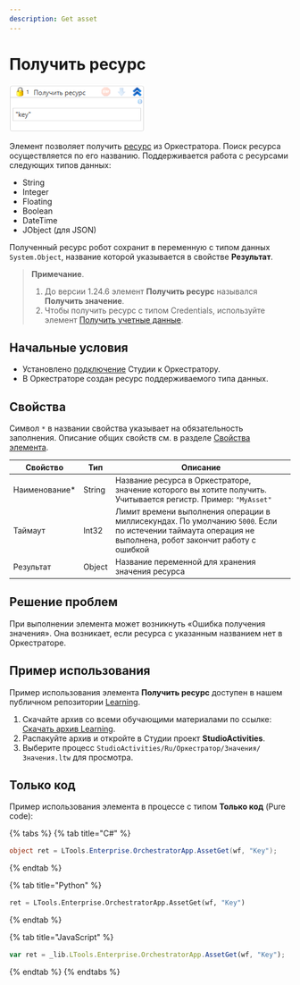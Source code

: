```yaml
---
description: Get asset
---
```


# Получить ресурс

![Внешний вид элемента](<../../../../.gitbook/assets1/windows_items/WFGetAsset.png>)

Элемент позволяет получить [ресурс](https://docs.primo-rpa.ru/primo-rpa/orchestrator/orchestrator-user/robots/assets) из Оркестратора. Поиск ресурса осуществляется по его названию. Поддерживается работа с ресурсами следующих типов данных:
* String
* Integer
* Floating
* Boolean
* DateTime
* JObject (для JSON)

Полученный ресурс робот сохранит в переменную с типом данных `System.Object`, название которой указывается в свойстве **Результат**.

> **Примечание**.
> 1. До версии 1.24.6 элемент **Получить ресурс** назывался **Получить значение**.
> 2. Чтобы получить ресурс с типом Credentials, используйте элемент [Получить учетные данные](https://docs.primo-rpa.ru/primo-rpa/g_elements/el_basic/els_orch/els_assets/el_orch_getcredentials).


## Начальные условия

* Установлено [подключение](https://docs.primo-rpa.ru/primo-rpa/primo-studio/settings#orkestrator) Студии к Оркестратору.
* В Оркестраторе создан ресурс поддерживаемого типа данных.


## Свойства
Символ `*` в названии свойства указывает на обязательность заполнения. Описание общих свойств см. в разделе [Свойства элемента](https://docs.primo-rpa.ru/primo-rpa/primo-studio/process/elements#svoistva-elementa).

| Свойство       | Тип    | Описание                                                                                                                                             |
| -------------- | ------ | ---------------------------------------------------------------------------------------------------------------------------------------------------- |
| Наименование\* | String | Название ресурса в Оркестраторе, значение которого вы хотите получить. Учитывается регистр. Пример: `"MyAsset"` |
| Таймаут        | Int32  | Лимит времени выполнения операции в миллисекундах. По умолчанию `5000`. Если по истечении таймаута операция не выполнена, робот закончит работу с ошибкой |
| Результат      | Object | Название переменной для хранения значения ресурса             |


## Решение проблем

При выполнении элемента может возникнуть «Ошибка получения значения». Она возникает, если ресурса с указанным названием нет в Оркестраторе.


## Пример использования



Пример использования элемента **Получить ресурс** доступен в нашем публичном репозитории [Learning](https://github.com/PrimoRPA/Learning).

1. Скачайте архив со всеми обучающими материалами по ссылке: [Скачать архив Learning](https://github.com/PrimoRPA/Learning/archive/refs/heads/master.zip).
2. Распакуйте архив и откройте в Студии проект **StudioActivities**.
3. Выберите процесс `StudioActivities/Ru/Оркестратор/Значения/Значения.ltw` для просмотра.


## Только код
Пример использования элемента в процессе с типом **Только код** (Pure code):

{% tabs %}
{% tab title="C#" %}
```csharp
object ret = LTools.Enterprise.OrchestratorApp.AssetGet(wf, "Key");
```
{% endtab %}

{% tab title="Python" %}
```python
ret = LTools.Enterprise.OrchestratorApp.AssetGet(wf, "Key")
```
{% endtab %}

{% tab title="JavaScript" %}
```javascript
var ret = _lib.LTools.Enterprise.OrchestratorApp.AssetGet(wf, "Key");
```
{% endtab %}
{% endtabs %}
